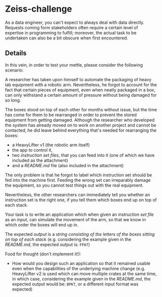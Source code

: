 # Zeiss-challenge
As a data engineer, you can't expect to always deal with data directly. Requests coming form stakeholders often require a certain level of expertise in programming to fulfill; moreover, the actual task to be undertaken can also be a bit obscure when first encountered.

## Details
In this vein, in order to test your mettle, please consider the following scenario:

A researcher has taken upon himself to automate the packaging of heavy lab equipment with a robotic arm. Nevertheless, he forgot to account for the fact that certain pieces of equipment, even when neatly packaged in a box, can only withstand a certain amount of pressure without being damaged for so long.

The boxes stood on top of each other for months without issue, but the time has come for them to be rearranged in order to prevent the stored equipment from getting damaged. Although the researcher who developed the system has already moved on to work on another project and cannot be contacted, he did leave behind everything that's needed for rearranging the boxes:

* a HeavyLifter v1 (the robotic arm itself)
* the app to control it,
* two *instruction set files*, that you can feed into it (one of which we have included as the attachment)
* and a *README.md* file (also included in the attachment)

The only problem is that he forgot to label which instruction set should be fed into the machine first. Feeding the wrong set can irreparably damage the equipment, so you cannot test things out with the real equipment.

Nevertheless, the other researchers can immediately tell you whether an instruction set is the right one, if you tell them which boxes end up on top of each stack.

Your task is to write an application which when given an *instruction set file* as an *input*, can simulate the movement of the arm, so that we know in which order the boxes will end up in.

The expected *output* is a *string consisting of the letters of the boxes sitting on top of each stack* (e.g. considering the example given in the *README.md*, the expected output is: `FPAT`)

Food for thought (don't implement it!):

* How would you design such an application so that it remained usable even when the capabilities of the underlying machine change (e.g. HeavyLifter v2 is used which can move multiple crates at the same time, in which case, considering the example given in the *README.md*, the expected output would be: `BPKT`, or a different input format was expected)

